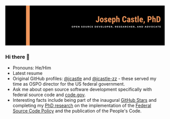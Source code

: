 ![banner](https://github.com/opensource-joe/opensource-joe/blob/main/Banner-new.png)

### Hi there 👋

- Pronouns: He/Him
- Latest resume
- Original GitHub profiles: [@jcastle](https://github.com/jcastle) and [@jcastle-zz](https://github.com/jcastle-zz) - these served my time as OSPO director for the US federal government.
- Ask me about open source software development specifically with federal source code and [code.gov](https://code.gov/).
- Interesting facts include being part of the inaugural [GitHub Stars](https://stars.github.com/) and completing my [PhD research](https://vtechworks.lib.vt.edu/bitstream/handle/10919/97952/Castle_JR_D_2020.pdf?sequence=1&isAllowed=y) on the implementation of the [Federal Source Code Policy](https://obamawhitehouse.archives.gov/sites/default/files/omb/memoranda/2016/m_16_21.pdf) and the publication of the People's Code.
